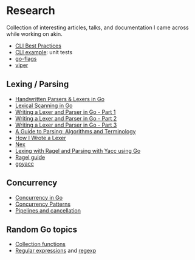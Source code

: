 # Research

Collection of interesting articles, talks, and documentation I came across while working on akin.

- [CLI Best Practices](https://eng.localytics.com/exploring-cli-best-practices/)
- [CLI example](https://levelup.gitconnected.com/tutorial-how-to-create-a-cli-tool-in-golang-a0fd980264f): unit tests
- [go-flags](https://github.com/jessevdk/go-flags)
- [viper](https://github.com/spf13/viper)

## Lexing / Parsing

- [Handwritten Parsers & Lexers in Go](https://blog.gopheracademy.com/advent-2014/parsers-lexers/)
- [Lexical Scanning in Go](https://www.youtube.com/watch?v=HxaD_trXwRE)
- [Writing a Lexer and Parser in Go - Part 1](https://adampresley.github.io/2015/04/12/writing-a-lexer-and-parser-in-go-part-1.html)
- [Writing a Lexer and Parser in Go - Part 2](https://adampresley.github.io/2015/05/12/writing-a-lexer-and-parser-in-go-part-2.html)
- [Writing a Lexer and Parser in Go - Part 3](https://adampresley.github.io/2015/06/01/writing-a-lexer-and-parser-in-go-part-3.html)
- [A Guide to Parsing: Algorithms and Terminology](https://tomassetti.me/guide-parsing-algorithms-terminology/)
- [How I Wrote a Lexer](https://medium.com/young-coder/how-i-wrote-a-lexer-39f4f79d2980)
- [Nex](https://crypto.stanford.edu/~blynn/nex/)
- [Lexing with Ragel and Parsing with Yacc using Go](https://mhamrah.medium.com/lexing-with-ragel-and-parsing-with-yacc-using-go-81e50475f88f)
- [Ragel guide](https://www.colm.net/files/ragel/ragel-guide-6.3.pdf)
- [goyacc](https://pkg.go.dev/modernc.org/goyacc)

## Concurrency

- [Concurrency in Go](https://www.oreilly.com/library/view/concurrency-in-go/9781491941294/)
- [Concurrency Patterns](https://medium.com/@thejasbabu/concurrency-patterns-golang-5c5e1bcd0833)
- [Pipelines and cancellation](https://blog.golang.org/pipelines)

## Random Go topics

- [Collection functions](https://gobyexample.com/collection-functions)
- [Regular expressions](https://gobyexample.com/regular-expressions) and [regexp](https://golang.org/pkg/regexp/)
